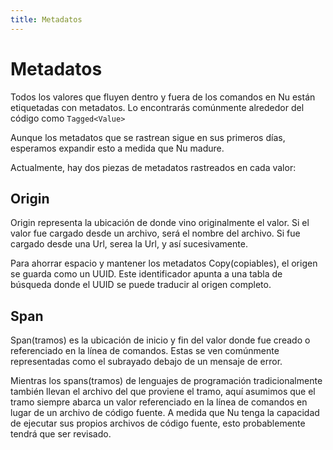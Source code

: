```yaml
---
title: Metadatos
---
```


# Metadatos

Todos los valores que fluyen dentro y fuera de los comandos en Nu están etiquetadas con metadatos. Lo encontrarás comúnmente alrededor del código como `Tagged<Value>`

Aunque los metadatos que se rastrean sigue en sus primeros días, esperamos expandir esto a medida que Nu madure.

Actualmente, hay dos piezas de metadatos rastreados en cada valor:

## Origin

Origin representa la ubicación de donde vino originalmente el valor. Si el valor fue cargado desde un archivo, será el nombre del archivo. Si fue cargado desde una Url, serea la Url, y así sucesivamente.

Para ahorrar espacio y mantener los metadatos Copy(copiables), el origen se guarda como un UUID. Este identificador apunta a una tabla de búsqueda donde el UUID se puede traducir al origen completo.

## Span

Span(tramos) es la ubicación de inicio y fin del valor donde fue creado o referenciado en la línea de comandos. Estas se ven comúnmente representadas como el subrayado debajo de un mensaje de error.

Mientras los spans(tramos) de lenguajes de programación tradicionalmente también llevan el archivo del que proviene el tramo, aquí asumimos que el tramo siempre abarca un valor referenciado en la línea de comandos en lugar de un archivo de código fuente. A medida que Nu tenga la capacidad de ejecutar sus propios archivos de código fuente, esto probablemente tendrá que ser revisado.
